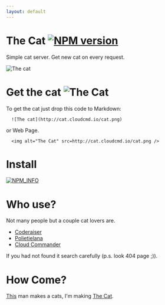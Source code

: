 ```yaml
---
layout: default
---
```


The Cat [![NPM version][NPMIMGURL]][NPMURL]
===============
[NPMIMGURL]:                https://badge.fury.io/js/thecat.png
[NPM_INFO_IMG]:             https://nodei.co/npm/thecat.png?downloads=true&&stars
[NPMURL]:                   https://npmjs.org/package/thecat
[NPM_INFO_URL]:             https://npmjs.org/package/thecat "npm"
Simple cat server. Get new cat on every request.

![The cat](http://cat.cloudcmd.io/cat.png "The Cat")

Get the cat ![The Cat](http://status-ok.cloudcmd.io/host/cat.cloudcmd.io/cat.png "Status")
===============
To get the cat just drop this code to Markdown:

```
  ![The cat](http://cat.cloudcmd.io/cat.png)
```

or Web Page.

```
  <img alt="The Cat" src=http://cat.cloudcmd.io/cat.png />
```

Install
===============
[![NPM_INFO][NPM_INFO_IMG]][NPM_INFO_URL]

Who use?
===============
Not many people but a couple cat lovers are.

- [Coderaiser](http://coderaiser.github.io "Coderaiser")
- [Polietielana](http://polietilena.github.io "Polietilena")
- [Cloud Commander](http://cloudcmd.io "Cloud Commander")

If you had not found it search carefully (p.s. look 404 page ;)).

How Come?
===============
[This](http://iconka.com/ "Iconka") man makes a cats, I'm making [The Cat](http://coderaiser.github.io/thecat).
